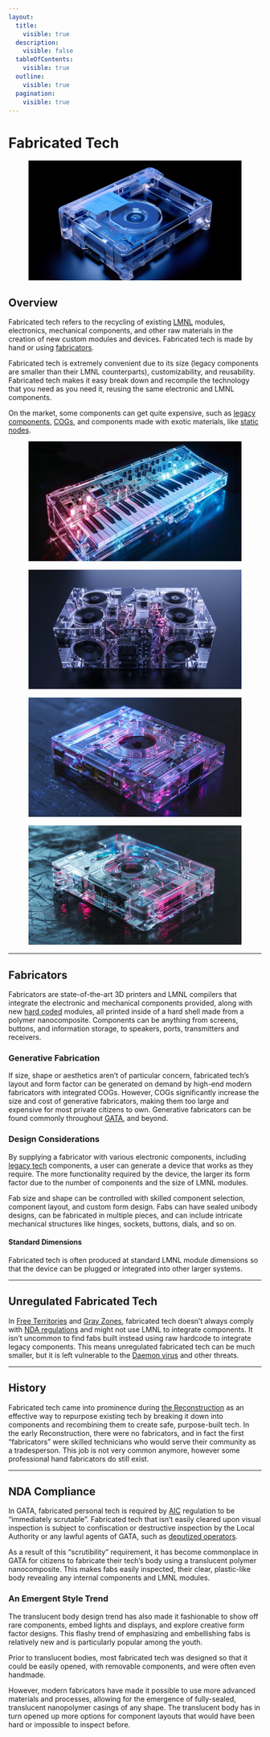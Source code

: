 ```yaml
---
layout:
  title:
    visible: true
  description:
    visible: false
  tableOfContents:
    visible: true
  outline:
    visible: true
  pagination:
    visible: true
---
```


# Fabricated Tech

<figure><img src="../../.gitbook/assets/fab.png" alt="" width="563"><figcaption></figcaption></figure>

## Overview

Fabricated tech refers to the recycling of existing [LMNL](hard-code.md#lmnl) modules, electronics, mechanical components, and other raw materials in the creation of new custom modules and devices. Fabricated tech is made by hand or using [fabricators](fabricated-tech.md#fabricators).

Fabricated tech is extremely convenient due to its size (legacy components are smaller than their LMNL counterparts), customizability, and reusability. Fabricated tech makes it easy break down and recompile the technology that you need as you need it, reusing the same electronic and LMNL components.

On the market, some components can get quite expensive, such as [legacy components](../gata/law-and-order/tech-regulation.md), [COGs](cogs.md), and components made with exotic materials, like [static nodes](statics.md#static-nodes).

<div>

<figure><img src="../../.gitbook/assets/nomoney420_future_clear_plastic_synth_keyboard_future_electroni_8c6b226c-9306-48ec-9d8d-7663eab2c934.png" alt=""><figcaption></figcaption></figure>

 

<figure><img src="../../.gitbook/assets/nomoney420_future_high_end_subwoofer_made_of_clear_plastic_futu_56759661-bad5-4fdf-8597-a6ca434ddace.png" alt=""><figcaption></figcaption></figure>

 

<figure><img src="../../.gitbook/assets/nomoney420_future_media_cartridge_clear_plastic_future_electron_15881898-26a3-4b6c-95cb-fb35b0de981d.png" alt=""><figcaption></figcaption></figure>

 

<figure><img src="../../.gitbook/assets/nomoney420_future_media_cartridge_clear_plastic_future_electron_94a03c4d-394f-4bb5-b6c2-4a82143324ef.png" alt=""><figcaption></figcaption></figure>

</div>

***

## **Fabricators**

Fabricators are state-of-the-art 3D printers and LMNL compilers that integrate the electronic and mechanical components provided, along with new [hard coded](hard-code.md) modules, all printed inside of a hard shell made from a polymer nanocomposite. Components can be anything from screens, buttons, and information storage, to speakers, ports, transmitters and receivers.

### **Generative Fabrication**

If size, shape or aesthetics aren’t of particular concern, fabricated tech’s layout and form factor can be generated on demand by high-end modern fabricators with integrated COGs. However, COGs significantly increase the size and cost of generative fabricators, making them too large and expensive for most private citizens to own. Generative fabricators can be found commonly throughout [GATA](../gata/), and beyond.

### **Design Considerations**

By supplying a fabricator with various electronic components, including [legacy tech](../gata/law-and-order/tech-regulation.md) components, a user can generate a device that works as they require. The more functionality required by the device, the larger its form factor due to the number of components and the size of LMNL modules.

Fab size and shape can be controlled with skilled component selection, component layout, and custom form design. Fabs can have sealed unibody designs, can be fabricated in multiple pieces, and can include intricate mechanical structures like hinges, sockets, buttons, dials, and so on.

#### **Standard Dimensions**

Fabricated tech is often produced at standard LMNL module dimensions so that the device can be plugged or integrated into other larger systems.

***

## **Unregulated Fabricated Tech**

In [Free Territories](../free-territories/) and [Gray Zones](../gata/politics/gray-zones.md), fabricated tech doesn’t always comply with [NDA regulations](../gata/politics/new-dawn-accords.md) and might not use LMNL to integrate components. It isn’t uncommon to find fabs built instead using raw hardcode to integrate legacy components. This means unregulated fabricated tech can be much smaller, but it is left vulnerable to the [Daemon virus](the-daemon-virus.md) and other threats.

***

## **History**

Fabricated tech came into prominence during [the Reconstruction](../history/the-reconstruction.md) as an effective way to repurpose existing tech by breaking it down into components and recombining them to create safe, purpose-built tech. In the early Reconstruction, there were no fabricators, and in fact the first “fabricators” were skilled technicians who would serve their community as a tradesperson. This job is not very common anymore, however some professional hand fabricators do still exist.

***

## **NDA Compliance**

In GATA, fabricated personal tech is required by [AIC](../gata/institutions/atlan-information-control.md) regulation to be “immediately scrutable”. Fabricated tech that isn’t easily cleared upon visual inspection is subject to confiscation or destructive inspection by the Local Authority or any lawful agents of GATA, such as [deputized operators](../gata/enterprise/operators.md#deputized-operators).

As a result of this “scrutibility” requirement, it has become commonplace in GATA for citizens to fabricate their tech’s body using a translucent polymer nanocomposite. This makes fabs easily inspected, their clear, plastic-like body revealing any internal components and LMNL modules.

### An Emergent Style Trend

The translucent body design trend has also made it fashionable to show off rare components, embed lights and displays, and explore creative form factor designs. This flashy trend of emphasizing and embellishing fabs is relatively new and is particularly popular among the youth.

Prior to translucent bodies, most fabricated tech was designed so that it could be easily opened, with removable components, and were often even handmade.

However, modern fabricators have made it possible to use more advanced materials and processes, allowing for the emergence of fully-sealed, translucent nanopolymer casings of any shape. The translucent body has in turn opened up more options for component layouts that would have been hard or impossible to inspect before.
